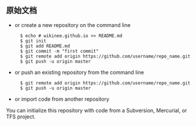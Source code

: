 原始文档
--- 
- or create a new repository on the command line

        $ echo # wikinee.github.io >> README.md
        $ git init
        $ git add README.md
        $ git commit -m "first commit"
        $ git remote add origin https://github.com/username/repo_name.git
        $ git push -u origin master

- or push an existing repository from the command line

        $ git remote add origin https://github.com/username/repo_name.git
        $ git push -u origin master

- or import code from another repository

You can initialize this repository with code from a Subversion, Mercurial, or TFS project.
